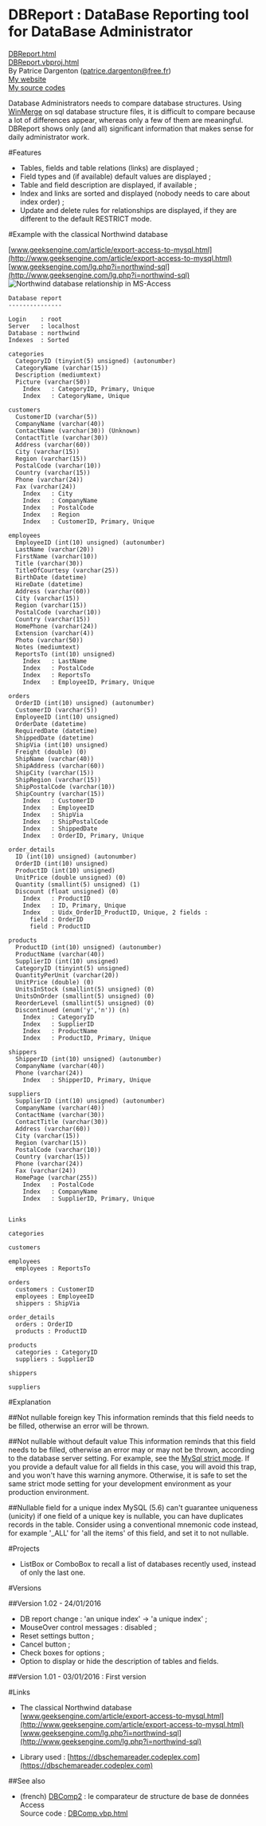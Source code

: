 # DBReport : DataBase Reporting tool for DataBase Administrator

[DBReport.html](http://patrice.dargenton.free.fr/CodesSources/DBReport.html)  
[DBReport.vbproj.html](http://patrice.dargenton.free.fr/CodesSources/DBReport.vbproj.html)  
By Patrice Dargenton (patrice.dargenton@free.fr)  
[My website](http://patrice.dargenton.free.fr/index.html)  
[My source codes](http://patrice.dargenton.free.fr/CodesSources/index.html)  

Database Administrators needs to compare database structures. Using [WinMerge](http://winmerge.org) on sql database structure files, it is difficult to compare because a lot of differences appear, whereas only a few of them are meaningful. DBReport shows only (and all) significant information that makes sense for daily administrator work.

#Features
- Tables, fields and table relations (links) are displayed ;
- Field types and (if available) default values are displayed ;
- Table and field description are displayed, if available ;
- Index and links are sorted and displayed (nobody needs to care about index order) ;
- Update and delete rules for relationships are displayed, if they are different to the default RESTRICT mode.


#Example with the classical Northwind database

[www.geeksengine.com/article/export-access-to-mysql.html](http://www.geeksengine.com/article/export-access-to-mysql.html)  
[www.geeksengine.com/lg.php?i=northwind-sql](http://www.geeksengine.com/lg.php?i=northwind-sql)  
![Northwind database relationship in MS-Access](http://wemadeitcharlotte.com/writings/accessapps_html_m5a21d901.png)

 
    Database report
    ---------------
     
    Login    : root
    Server   : localhost
    Database : northwind
    Indexes  : Sorted
     
    categories
      CategoryID (tinyint(5) unsigned) (autonumber)
      CategoryName (varchar(15))
      Description (mediumtext)
      Picture (varchar(50))
        Index   : CategoryID, Primary, Unique
        Index   : CategoryName, Unique
     
    customers
      CustomerID (varchar(5))
      CompanyName (varchar(40))
      ContactName (varchar(30)) (Unknown)
      ContactTitle (varchar(30))
      Address (varchar(60))
      City (varchar(15))
      Region (varchar(15))
      PostalCode (varchar(10))
      Country (varchar(15))
      Phone (varchar(24))
      Fax (varchar(24))
        Index   : City
        Index   : CompanyName
        Index   : PostalCode
        Index   : Region
        Index   : CustomerID, Primary, Unique
     
    employees
      EmployeeID (int(10) unsigned) (autonumber)
      LastName (varchar(20))
      FirstName (varchar(10))
      Title (varchar(30))
      TitleOfCourtesy (varchar(25))
      BirthDate (datetime)
      HireDate (datetime)
      Address (varchar(60))
      City (varchar(15))
      Region (varchar(15))
      PostalCode (varchar(10))
      Country (varchar(15))
      HomePhone (varchar(24))
      Extension (varchar(4))
      Photo (varchar(50))
      Notes (mediumtext)
      ReportsTo (int(10) unsigned)
        Index   : LastName
        Index   : PostalCode
        Index   : ReportsTo
        Index   : EmployeeID, Primary, Unique
     
    orders
      OrderID (int(10) unsigned) (autonumber)
      CustomerID (varchar(5))
      EmployeeID (int(10) unsigned)
      OrderDate (datetime)
      RequiredDate (datetime)
      ShippedDate (datetime)
      ShipVia (int(10) unsigned)
      Freight (double) (0)
      ShipName (varchar(40))
      ShipAddress (varchar(60))
      ShipCity (varchar(15))
      ShipRegion (varchar(15))
      ShipPostalCode (varchar(10))
      ShipCountry (varchar(15))
        Index   : CustomerID
        Index   : EmployeeID
        Index   : ShipVia
        Index   : ShipPostalCode
        Index   : ShippedDate
        Index   : OrderID, Primary, Unique
     
    order_details
      ID (int(10) unsigned) (autonumber)
      OrderID (int(10) unsigned)
      ProductID (int(10) unsigned)
      UnitPrice (double unsigned) (0)
      Quantity (smallint(5) unsigned) (1)
      Discount (float unsigned) (0)
        Index   : ProductID
        Index   : ID, Primary, Unique
        Index   : Uidx_OrderID_ProductID, Unique, 2 fields :
          field : OrderID
          field : ProductID
     
    products
      ProductID (int(10) unsigned) (autonumber)
      ProductName (varchar(40))
      SupplierID (int(10) unsigned)
      CategoryID (tinyint(5) unsigned)
      QuantityPerUnit (varchar(20))
      UnitPrice (double) (0)
      UnitsInStock (smallint(5) unsigned) (0)
      UnitsOnOrder (smallint(5) unsigned) (0)
      ReorderLevel (smallint(5) unsigned) (0)
      Discontinued (enum('y','n')) (n)
        Index   : CategoryID
        Index   : SupplierID
        Index   : ProductName
        Index   : ProductID, Primary, Unique
     
    shippers
      ShipperID (int(10) unsigned) (autonumber)
      CompanyName (varchar(40))
      Phone (varchar(24))
        Index   : ShipperID, Primary, Unique
     
    suppliers
      SupplierID (int(10) unsigned) (autonumber)
      CompanyName (varchar(40))
      ContactName (varchar(30))
      ContactTitle (varchar(30))
      Address (varchar(60))
      City (varchar(15))
      Region (varchar(15))
      PostalCode (varchar(10))
      Country (varchar(15))
      Phone (varchar(24))
      Fax (varchar(24))
      HomePage (varchar(255))
        Index   : PostalCode
        Index   : CompanyName
        Index   : SupplierID, Primary, Unique
     
     
    Links
     
    categories
     
    customers
     
    employees
      employees : ReportsTo
     
    orders
      customers : CustomerID
      employees : EmployeeID
      shippers : ShipVia
     
    order_details
      orders : OrderID
      products : ProductID
     
    products
      categories : CategoryID
      suppliers : SupplierID
     
    shippers
     
    suppliers

 
 
#Explanation
 
##Not nullable foreign key
This information reminds that this field needs to be filled, otherwise an error will be thrown.
 
##Not nullable without default value
This information reminds that this field needs to be filled, otherwise an error may or may not be thrown, according to the database server setting. For example, see the [MySql strict mode](http://dev.mysql.com/doc/refman/5.7/en/sql-mode.html#sql-mode-strict). If you provide a default value for all fields in this case, you will avoid this trap, and you won't have this warning anymore. Otherwise, it is safe to set the same strict mode setting for your development environment as your production environment.
 
##Nullable field for a unique index
MySQL (5.6) can't guarantee uniqueness (unicity) if one field of a unique key is nullable, you can have duplicates records in the table. Consider using a conventional mnemonic code instead, for example '_ALL' for 'all the items' of this field, and set it to not nullable.
 
 
#Projects
 
- ListBox or ComboBox to recall a list of databases recently used, instead of only the last one.
 
 
#Versions
 
##Version 1.02 - 24/01/2016
- DB report change : 'an unique index' -> 'a unique index' ;
- MouseOver control messages : disabled ;
- Reset settings button ;
- Cancel button ;
- Check boxes for options ;
- Option to display or hide the description of tables and fields.
 
##Version 1.01 - 03/01/2016 : First version
 
 
#Links
 
- The classical Northwind database  
  [www.geeksengine.com/article/export-access-to-mysql.html](http://www.geeksengine.com/article/export-access-to-mysql.html)  
  [www.geeksengine.com/lg.php?i=northwind-sql](http://www.geeksengine.com/lg.php?i=northwind-sql)
 
- Library used : [https://dbschemareader.codeplex.com](https://dbschemareader.codeplex.com)
 
##See also
 
- (french) [DBComp2](http://patrice.dargenton.free.fr/CodesSources/DBComp.html) : le comparateur de structure de base de données Access  
  Source code : [DBComp.vbp.html](http://patrice.dargenton.free.fr/CodesSources/DBComp.vbp.html)  
